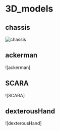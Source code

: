 # 3D_models

## chassis

![chassis](./chassis.jpg)

## ackerman

![ackerman]

## SCARA

![SCARA]

## dexterousHand

![dexterousHand]
